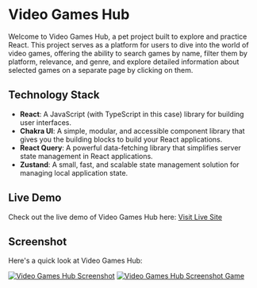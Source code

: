 # Video Games Hub

Welcome to Video Games Hub, a pet project built to explore and practice React. This project serves as a platform for users to dive into the world of video games, offering the ability to search games by name, filter them by platform, relevance, and genre, and explore detailed information about selected games on a separate page by clicking on them.

## Technology Stack

- **React**: A JavaScript (with TypeScript in this case) library for building user interfaces.
- **Chakra UI**: A simple, modular, and accessible component library that gives you the building blocks to build your React applications.
- **React Query**: A powerful data-fetching library that simplifies server state management in React applications.
- **Zustand**: A small, fast, and scalable state management solution for managing local application state.

## Live Demo

Check out the live demo of Video Games Hub here: [Visit Live Site](https://react-videogames-three.vercel.app/)

## Screenshot

Here's a quick look at Video Games Hub:

[![Video Games Hub Screenshot](https://github.com/ek-popkova/react-videogames/assets/111788752/59dac177-1379-4077-980d-1e693f8d2178)](https://react-videogames-three.vercel.app/)
[![Video Games Hub Screenshot Game](https://github.com/user-attachments/assets/77319fc3-641e-4c41-92e0-48717d65f205)](https://react-videogames-three.vercel.app/games/grand-theft-auto-v)



